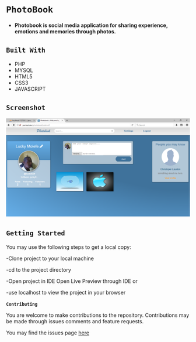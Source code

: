 # `PhotoBook`

- __Photobook is social media application for sharing experience, emotions and memories through photos.__

## `Built With`

- PHP
- MYSQL
- HTML5
- CSS3
- JAVASCRIPT


## `Screenshot`
![](PhotoBook/photobook_userProfile.PNG)


## `Getting Started`

You may use the following steps to get a local copy:

-Clone project to your local machine 

-cd to the project directory 

-Open project in IDE Open Live Preview through IDE or

-use localhost to view the project in your browser

**`Contributing`**

You are welcome to make contributions to the repository. Contributions may be made through issues comments and feature requests.

You may find the issues page [here](https://github.com/lubienga/PhotoBook/issues)
